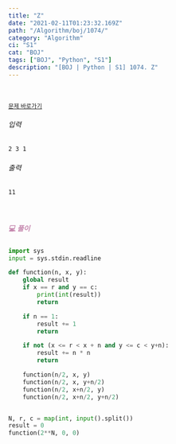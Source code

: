 ```yaml
---
title: "Z"
date: "2021-02-11T01:23:32.169Z"
path: "/Algorithm/boj/1074/"
category: "Algorithm"
ci: "S1"
cat: "BOJ"
tags: ["BOJ", "Python", "S1"]
description: "[BOJ | Python | S1] 1074. Z"
---
```


<br />

<a href="https://www.acmicpc.net/problem/1074"><small>문제 바로가기</small></a>

###### 입력

```sh
2 3 1
```

###### 출력

```sh
11
```

<br />

##### <h5 style="color:#C587AE;">💻 풀이</h5>

```python
import sys
input = sys.stdin.readline

def function(n, x, y):
    global result
    if x == r and y == c:
        print(int(result))
        return

    if n == 1:
        result += 1
        return

    if not (x <= r < x + n and y <= c < y+n):
        result += n * n
        return

    function(n/2, x, y)
    function(n/2, x, y+n/2)
    function(n/2, x+n/2, y)
    function(n/2, x+n/2, y+n/2)


N, r, c = map(int, input().split())
result = 0
function(2**N, 0, 0)
```

